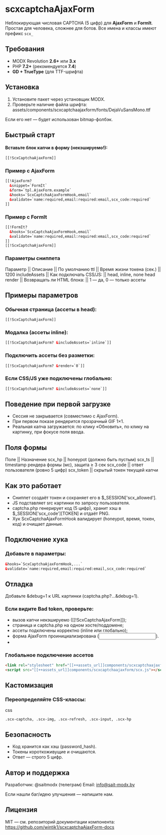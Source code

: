 # scxcaptchaAjaxForm

Неблокирующая числовая CAPTCHA (5 цифр) для **AjaxForm** и **FormIt**.
Простая для человека, сложнее для ботов.
Все имена и классы имеют префикс `scx_`


## Требования
- MODX Revolution **2.6+** или **3.x**
- PHP **7.2+** (рекомендуется **7.4**)
- **GD + TrueType** (для TTF-шрифта)

## Установка
1. Установите пакет через установщик MODX.
2. Проверьте наличие файла шрифта:
assets/components/scxcaptchaajaxform/fonts/DejaVuSansMono.ttf

Если его нет — будет использован bitmap-фолбэк.

## Быстрый старт

#### Вставьте блок капчи в форму (**некэшируемо!**):
```html
[[!ScxCaptchaAjaxForm]]
```

### Пример с AjaxForm
```html
[[!AjaxForm?
  &snippet=`FormIt`
  &form=`tpl.AjaxForm.example`
  &hooks=`ScxCaptchaAjaxFormHook,email`
  &validate=`name:required,email:required:email,scx_code:required`
]]
```

### Пример с FormIt
```html
[[!FormIt?
  &hooks=`ScxCaptchaAjaxFormHook,email`
  &validate=`name:required,email:required:email,scx_code:required`
]]
[[!ScxCaptchaAjaxForm]]
```

### Параметры сниппета
Параметр	    || Описание	                 ||  По умолчанию
ttl        	  || Время жизни токена (сек.) ||	1200
includeAssets	|| Как подключать CSS/JS:    || head, inline, none	head
render	      || Возвращать ли HTML блока: || 1 — да, 0 — только ассеты	

## Примеры параметров

### Обычная страница (ассеты в head):
```html
[[!ScxCaptchaAjaxForm]]
```

### Модалка (ассеты inline):
```html
[[!ScxCaptchaAjaxForm? &includeAssets=`inline`]]
```

### Подключить ассеты без разметки:
```html
[[!ScxCaptchaAjaxForm? &render=`0`]]
```

### Если CSS/JS уже подключены глобально:
```html
[[!ScxCaptchaAjaxForm? &includeAssets=`none`]]
```

## Поведение при первой загрузке
- Сессия не закрывается (совместимо с AjaxForm).
- При первом показе рендерится прозрачный GIF 1×1.
- Реальная капча загружается: по клику «Обновить», по клику на картинку, при фокусе поля ввода.

## Поля формы
Поле      || Назначение
scx_hp    || honeypot (должно быть пустым)
scx_ts	  || timestamp рендера формы (мс), защита ≥ 3 сек
scx_code	|| ответ пользователя (ровно 5 цифр)
scx_token	|| скрытый токен текущей капчи

## Как это работает
- Сниппет создаёт токен и сохраняет его в $_SESSION['scx_allowed'].
- JS подставляет src картинки по запросу пользователя.
- captcha.php генерирует код (5 цифр), хранит хэш в $_SESSION['scx_code'][TOKEN] и отдаёт PNG.
- Хук ScxCaptchaAjaxFormHook валидирует (honeypot, время, токен, код) и очищает данные.


## Подключение хука

### Добавьте в параметры:
```html
&hooks=`ScxCaptchaAjaxFormHook,...`
&validate=`name:required,email:required:email,scx_code:required`
```

## Отладка
Добавьте &debug=1 к URL картинки (captcha.php?...&debug=1).

### Если видите Bad token, проверьте:
- вызов капчи некэшируемо ([[!ScxCaptchaAjaxForm]]);
- страница и captcha.php на одном хосте/поддомене;
- ассеты подключены корректно (inline или глобально);
- форма AjaxForm проинициализирована (<input name="af_action">).
- 

### Глобальное подключение ассетов
```html
<link rel="stylesheet" href="[[++assets_url]]components/scxcaptchaajaxform/scx.css">
<script src="[[++assets_url]]components/scxcaptchaajaxform/scx.js"></script>
```

## Кастомизация

### Переопределяйте CSS-классы:

css
```
.scx-captcha, .scx-img, .scx-refresh, .scx-input, .scx-hp
```

## Безопасность
- Код хранится как хэш (password_hash).
- Токены короткоживущие и очищаются.
- Ответ — строго 5 цифр.


## Автор и поддержка
Разработчик: @saitmodx (телеграм)
Email: info@sait-modx.by

Если нашли баг/идею улучшения — напишите нам.

## Лицензия
MIT — см. репозиторий документации компонента:
https://github.com/wintik1/scxcaptchaAjaxForm-docs
